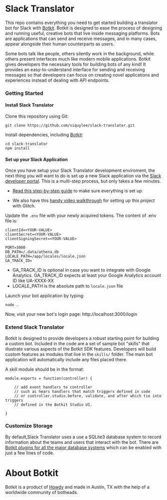 # Slack Translator

This repo contains everything you need to get started building a translator bot for Slack with [Botkit](https://botkit.ai). Botkit is designed to ease the process of designing and running useful, creative bots that live inside messaging platforms. Bots are applications that can send and receive messages, and in many cases, appear alongside their human counterparts as users.

Some bots talk like people, others silently work in the background, while others present interfaces much like modern mobile applications. Botkit gives developers the necessary tools for building bots of any kind! It provides an easy-to-understand interface for sending and receiving messages so that developers can focus on creating novel applications and experiences instead of dealing with API endpoints.

### Getting Started

#### Install Slack Translator

Clone this repository using Git:

`git clone https://github.com/siquylee/slack-translator.git`

Install dependencies, including [Botkit](https://github.com/howdyai/botkit):

```
cd slack-translator
npm install
```

#### Set up your Slack Application 

Once you have setup your Slack Translator development enviroment, the next thing you will want to do is set up a new Slack application via the [Slack developer portal](https://api.slack.com/). This is a multi-step process, but only takes a few minutes. 

* [Read this step-by-step guide](https://botkit.ai/docs/provisioning/slack-events-api.html) to make sure everything is set up. 

* We also have this [handy video walkthrough](https://youtu.be/us2zdf0vRz0) for setting up this project with Glitch.

Update the `.env` file with your newly acquired tokens. The content of .env file is:

```
clientId=<YOUR-VALUE>
clientSecret=<YOUR-VALUE>
clientSigningSecret=<YOUR-VALUE>

PORT=3000
DB_PATH=/.data/athena.db
LOCALE_PATH=/app/locales/locale.json
GA_TRACK_ID=
```

* GA_TRACK_ID is optional in case you want to integrate with Google Analytics. GA_TRACK_ID expects at least your Google Analytics account ID like UA-XXXX-XX
* LOCALE_PATH is the absolute path to `locale.json` file

Launch your bot application by typing:

`node .`

Now, visit your new bot's login page: http://localhost:3000/login

### Extend Slack Translator

Botkit is designed to provide developers a robust starting point for building a custom bot. Included in the code are a set of sample bot "skills" that illustrate various aspects of the Botkit SDK features. Developers will build custom features as modules that live in the `skills/` folder. The main bot application will automatically include any files placed there.

A skill module should be in the format:

```
module.exports = function(controller) {

    // add event handlers to controller
    // such as hears handlers that match triggers defined in code
    // or controller.studio.before, validate, and after which tie into triggers
    // defined in the Botkit Studio UI.

}
```


### Customize Storage

By default,Slack Translator uses a use a SQLite3 database system to record information about the teams and users that interact with the bot. There are [Botkit plugins for all the major database systems](https://botkit.ai/readme-middlewares.html#storage-modules) which can be enabled with just a few lines of code.

# About Botkit

Botkit is a product of [Howdy](https://howdy.ai) and made in Austin, TX with the help of a worldwide community of botheads.
 
